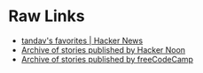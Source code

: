 # Raw Links
- [tandav's favorites | Hacker News](https://news.ycombinator.com/favorites?id=tandav)
- [Archive of stories published by Hacker Noon](https://hackernoon.com/archive)
- [Archive of stories published by freeCodeCamp](https://medium.freecodecamp.org/archive)
